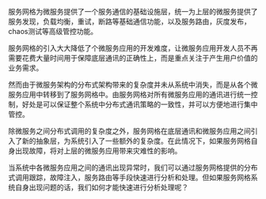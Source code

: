 服务网格为微服务提供了一个服务通信的基础设施层，统一为上层的微服务提供了服务发现，负载均衡，重试，断路等基础通信功能，以及服务路由，灰度发布，chaos测试等高级管控功能。服务网格的引入大大降低了个微服务应用的开发难度，让微服务应用开发人员不再需要花费大量时间用于保障底层通讯的正确性上，而是重点关注于产生用户价值的业务需求。然而由于微服务架构的分布式架构带来的复杂度并未从系统中消失，而是从各个微服务应用中转移到了服务网格中。由服务网格对所有微服务应用的通讯进行统一控制，好处是可以保证整个系统中分布式通讯策略的一致性，并可以方便地进行集中管控。除微服务之间分布式调用的复杂度之外，服务网格在底层通讯和微服务应用之间引入了新的抽象层，为系统引入了一些额外的复杂度。在此情况下，如果服务网格自身出现故障，将对上层的微服务应用带来灾难性的影响。当系统中各微服务应用之间的通讯出现异常时，我们可以通过服务网格提供的分布式调用跟踪，故障注入，服务路由等手段快速进行分析和处理。但如果服务网格系统自身出现问题的话，我们如何才能快速进行分析处理呢？
